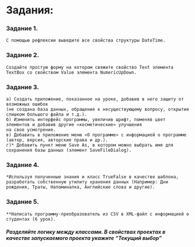 # Задания:
### Задание 1.
    С помощью рефлексии выведите все свойства структуры DateTime.
### Задание 2.
    Создайте простую форму на котором свяжите свойство Text элемента TextBox со свойством Value элемента NumericUpDown.
### Задание 3.
    а) Создать приложение, показанное на уроке, добавив в него защиту от возможных ошибок
    (не создана база данных, обращение к несуществующему вопросу, открытие слишком большого файла и т.д.).
    б) Изменить интерфейс программы, увеличив шрифт, поменяв цвет элементов и добавив другие «косметические» улучшения
    на свое усмотрение.
    в) Добавить в приложение меню «О программе» с информацией о программе (автор, версия, авторские права и др.).
    г)* Добавить пункт меню Save As, в котором можно выбрать имя для сохранения базы данных (элемент SaveFileDialog).

### Задание 4.
    *Используя полученные знания и класс TrueFalse в качестве шаблона, разработать собственную утилиту хранения данных (Например: Дни рождения, Траты, Напоминалка, Английские слова и другие).
### Задание 5. 
    **Написать программу-преобразователь из CSV в XML-файл с информацией о студентах (6 урок).

##### Разделяйте логику между классами. В свойствах проектах в качестве запускаемого проекта укажите “Текущий выбор”